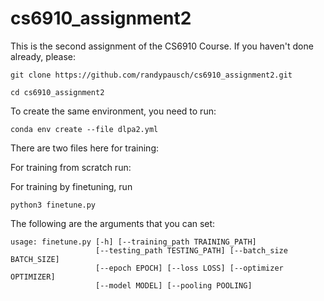 # cs6910_assignment2

This is the second assignment of the CS6910 Course. If you haven't done already, please:

```
git clone https://github.com/randypausch/cs6910_assignment2.git 

```
```
cd cs6910_assignment2 

```
To create the same environment, you need to run:
```
conda env create --file dlpa2.yml

```
There are two files here for training: 

For training from scratch run:



For training by finetuning, run

```
python3 finetune.py

```
The following are the arguments that you can set:

```
usage: finetune.py [-h] [--training_path TRAINING_PATH]
                   [--testing_path TESTING_PATH] [--batch_size BATCH_SIZE]
                   [--epoch EPOCH] [--loss LOSS] [--optimizer OPTIMIZER]
                   [--model MODEL] [--pooling POOLING]

```
